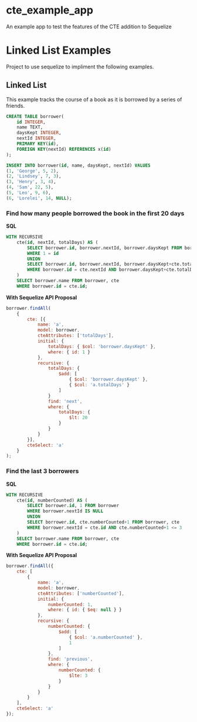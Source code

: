 # cte_example_app
An example app to test the features of the CTE addition to Sequelize


# Linked List Examples 

Project to use sequelize to impliment the following examples.

## Linked List

This example tracks the course of a book as it is borrowed by a series of friends.

```sql
CREATE TABLE borrower(
	id INTEGER,
	name TEXT,
	daysKept INTEGER,
	nextId INTEGER,
	PRIMARY KEY(id),
	FOREIGN KEY(nextId) REFERENCES x(id)
);

INSERT INTO borrower(id, name, daysKept, nextId) VALUES
(1, 'George', 5, 2),
(2, 'Lindsey', 7, 3),
(3, 'Henry', 3, 4),
(4, 'Sam', 22, 5),
(5, 'Leo', 9, 6),
(6, 'Lorelei', 14, NULL);
```
### Find how many people borrowed the book in the first 20 days

**SQL**
```sql
WITH RECURSIVE
	cte(id, nextId, totalDays) AS (
		SELECT borrower.id, borrower.nextId, borrower.daysKept FROM borrower
		WHERE 1 = id
		UNION
		SELECT borrower.id, borrower.nextId, borrower.daysKept+cte.totalDays FROM borrower, cte
		WHERE borrower.id = cte.nextId AND borrower.daysKept+cte.totalDays < 20
	)
	SELECT borrower.name FROM borrower, cte
	WHERE borrower.id = cte.id;
```
**With Sequelize API Proposal**
```js
borrower.findAll(
	{
		cte: [{
			name: 'a',
			model: borrower,
			cteAttributes: ['totalDays'],
			initial: {
				totalDays: { $col: 'borrower.daysKept' },
				where: { id: 1 }
			},
			recursive: {
				totalDays: {
					$add: [
						{ $col: 'borrower.daysKept' },
						{ $col: 'a.totalDays' }
					]	
				}
				find: 'next',
				where: {
					totalDays: {
						$lt: 20
					}		
				}
			}
		}],
		cteSelect: 'a'
	}
);
```

### Find the last 3 borrowers
**SQL**
```sql
WITH RECURSIVE
	cte(id, numberCounted) AS (
		SELECT borrower.id, 1 FROM borrower
		WHERE borrower.nextId IS NULL
		UNION
		SELECT borrower.id, cte.numberCounted+1 FROM borrower, cte
		WHERE borrower.nextId = cte.id AND cte.numberCounted+1 <= 3
	)
	SELECT borrower.name FROM borrower, cte
	WHERE borrower.id = cte.id;
```
**With Sequelize API Proposal**
```js
borrower.findAll({
	cte: [
		{
			name: 'a',
			model: borrower,
			cteAttributes: ['numberCounted'],
			initial: {
				numberCounted: 1,
				where: { id: { $eq: null } }
			},
			recursive: {
				numberCounted: {
					$add: [
						{ $col: 'a.numberCounted' },
						1	
					]
				},				
				find: 'previous',
				where: {
					numberCounted: {
						$lte: 3
					}		
				}
			}
		}
	],
	cteSelect: 'a'
});
```
